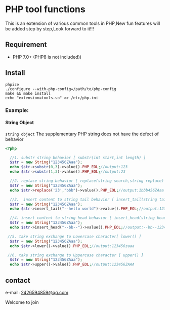 # PHP tool functions  
This is an extension of various common tools in PHP,New fun features will be added step by step,Look forward to it!!!

## Requirement
- PHP 7.0+  (PHP8 is not included))

## Install
```shell
phpize
./configure --with-php-config=/path/to/php-config 
make && make install
echo "extension=tools.so" >> /etc/php.ini
```
### Example: 

#### String Object 

`string object` The supplementary PHP string does not have the defect of behavior  

```php
<?php

  //1. substr string behavior [ substr(int start,int length) ]
  $str = new String("123456ZAaa");
  echo $str->substr(0,3)->value().PHP_EOL;//output:123
  echo $str->substr(1,3)->value().PHP_EOL;//output:23

  //2. replace string behavior [ replace(string search,string replace) ]
  $str = new String("123456ZAaa");
  echo $str->replace('23',"bbb")->value().PHP_EOL;//output:1bbb456ZAaa

  //3.  insert content to string tail behavior [ insert_tail(string tailString) ]
  $str = new String("123456ZAaa");
  echo $str->insert_tail("--hello world")->value().PHP_EOL;//output:123456ZAaa--hello world

  //4. insert content to string head behavior [ insert_head(string headString) ]
  $str = new String("123456ZAaa");
  echo $str->insert_head("--bb--")->value().PHP_EOL;//output:--bb--123456ZAaa

 //5. take string exchange to Lowercase character[ lower() ]
  $str = new String("123456ZAaa");
  echo $str->lower()->value().PHP_EOL;//output:123456zaaa

 //6. take string exchange to Uppercase character [ upper() ]
  $str = new String("123456ZAaa");
  echo $str->upper()->value().PHP_EOL;//output:123456ZAAA
```

## contact
e-mail: 2426594859@qq.com 

Welcome to join